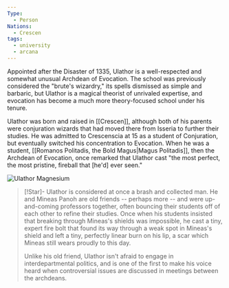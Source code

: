 ```yaml
---
Type:
  - Person
Nations:
  - Crescen
tags:
  - university
  - arcana
---
```

Appointed after the Disaster of 1335, Ulathor is a well-respected and somewhat unusual Archdean of Evocation. The school was previously considered the "brute's wizardry," its spells dismissed as simple and barbaric, but Ulathor is a magical theorist of unrivaled expertise, and evocation has become a much more theory-focused school under his tenure.

Ulathor was born and raised in [[Crescen]], although both of his parents were conjuration wizards that had moved there from Isseria to further their studies. He was admitted to Crescenscia at 15 as a student of Conjuration, but eventually switched his concentration to Evocation. When he was a student, [[Romanos Politadis, the Bold Magus|Magus Politadis]], then the Archdean of Evocation, once remarked that Ulathor cast "the most perfect, the most pristine, fireball that \[he'd] ever seen."

![Ulathor Magnesium](https://www.worldanvil.com/uploads/images/592296d31275b4d55615074039d6e5f3.png)

> [!Star]-
> Ulathor is considered at once a brash and collected man. He and Mineas Panoh are old friends -- perhaps more -- and were up-and-coming professors together, often bouncing their students off of each other to refine their studies. Once when his students insisted that breaking through Mineas's shields was impossible, he cast a tiny, expert fire bolt that found its way through a weak spot in Mineas's shield and left a tiny, perfectly linear burn on his lip, a scar which Mineas still wears proudly to this day.
> 
> Unlike his old friend, Ulathor isn't afraid to engage in interdepartmental politics, and is one of the first to make his voice heard when controversial issues are discussed in meetings between the archdeans.